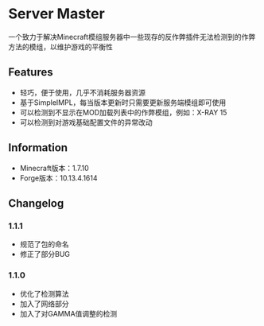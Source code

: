 # Server Master
一个致力于解决Minecraft模组服务器中一些现存的反作弊插件无法检测到的作弊方法的模组，以维护游戏的平衡性


## Features
* 轻巧，便于使用，几乎不消耗服务器资源
* 基于SimpleIMPL，每当版本更新时只需要更新服务端模组即可使用
* 可以检测到不显示在MOD加载列表中的作弊模组，例如：X-RAY 15
* 可以检测到对游戏基础配置文件的异常改动

## Information
* Minecraft版本：1.7.10
* Forge版本：10.13.4.1614

## Changelog
### 1.1.1
* 规范了包的命名
* 修正了部分BUG

### 1.1.0
* 优化了检测算法
* 加入了网络部分
* 加入了对GAMMA值调整的检测